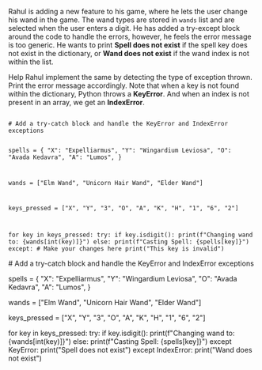 Rahul is adding a new feature to his game, where he lets the user change his wand in the game. The wand types are stored in `wands` list and are selected when the user enters a digit. He has added a try-except block around the code to handle the errors, however, he feels the error message is too generic. He wants to print **Spell does not exist** if the spell key does not exist in the dictionary, or **Wand does not exist** if the wand index is not within the list.

Help Rahul implement the same by detecting the type of exception thrown. Print the error message accordingly. Note that when a key is not found within the dictionary, Python throws a **KeyError**. And when an index is not present in an array, we get an **IndexError**.



<Editor lang="python" type="exercise">
<code>
# Add a try-catch block and handle the KeyError and IndexError exceptions

spells = {
  "X": "Expelliarmus",
  "Y": "Wingardium Leviosa",
  "O": "Avada Kedavra",
  "A": "Lumos",
}

wands = ["Elm Wand", "Unicorn Hair Wand", "Elder Wand"]

keys_pressed = ["X", "Y", "3", "O", "A", "K", "H", "1", "6", "2"]

for key in keys_pressed:
  try:
    if key.isdigit():
      print(f"Changing wand to: {wands[int(key)]}")
    else:
      print(f"Casting Spell: {spells[key]}")
  except: # Make your changes here
    print("This key is invalid")
</code>

<solution>
# Add a try-catch block and handle the KeyError and IndexError exceptions

spells = {
  "X": "Expelliarmus",
  "Y": "Wingardium Leviosa",
  "O": "Avada Kedavra",
  "A": "Lumos",
}

wands = ["Elm Wand", "Unicorn Hair Wand", "Elder Wand"]

keys_pressed = ["X", "Y", "3", "O", "A", "K", "H", "1", "6", "2"]

for key in keys_pressed:
  try:
    if key.isdigit():
      print(f"Changing wand to: {wands[int(key)]}")
    else:
      print(f"Casting Spell: {spells[key]}")
  except KeyError:
    print("Spell does not exist")
  except IndexError:
    print("Wand does not exist")
</solution>
</Editor>